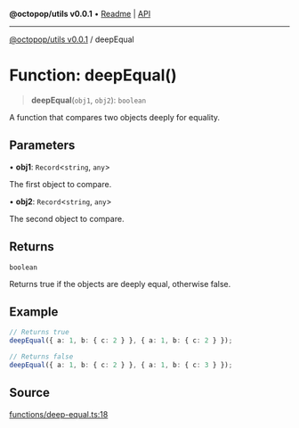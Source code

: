 **@octopop/utils v0.0.1** • [Readme](../README.md) \| [API](../globals.md)

***

[@octopop/utils v0.0.1](../README.md) / deepEqual

# Function: deepEqual()

> **deepEqual**(`obj1`, `obj2`): `boolean`

A function that compares two objects deeply for equality.

## Parameters

• **obj1**: `Record`\<`string`, `any`\>

The first object to compare.

• **obj2**: `Record`\<`string`, `any`\>

The second object to compare.

## Returns

`boolean`

Returns true if the objects are deeply equal, otherwise false.

## Example

```ts
// Returns true
deepEqual({ a: 1, b: { c: 2 } }, { a: 1, b: { c: 2 } });

// Returns false
deepEqual({ a: 1, b: { c: 2 } }, { a: 1, b: { c: 3 } });
```

## Source

[functions/deep-equal.ts:18](https://github.com/bucharitesh/octopop/blob/d1ccec1/packages/utils/src/functions/deep-equal.ts#L18)
